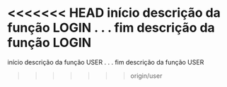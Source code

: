 <<<<<<< HEAD
início descrição da função LOGIN
    .
    .
    .
fim descrição da função LOGIN
=======
início descrição da função USER
    .
    .
    .
fim descrição da função USER
>>>>>>> origin/user
